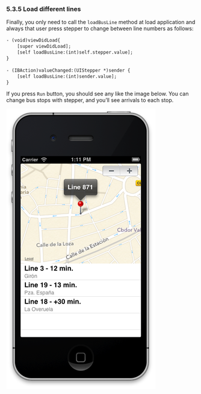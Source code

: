 ### 5.3.5 Load different lines  
  
Finally, you only need to call the `loadBusLine` method at load application and always that user press stepper to change between line numbers as follows:  
  
```obj-c  
- (void)viewDidLoad{  
	[super viewDidLoad];  
	[self loadBusLine:(int)self.stepper.value];  
}  

- (IBAction)valueChanged:(UIStepper *)sender {  
	[self loadBusLine:(int)sender.value];  
}  
```  
  
If you press `Run` button, you should see any like the image below. You can change bus stops with stepper, and you’ll see arrivals to each stop.  
  
![Application loading information about line 871](assets/8591_05_03.png)
